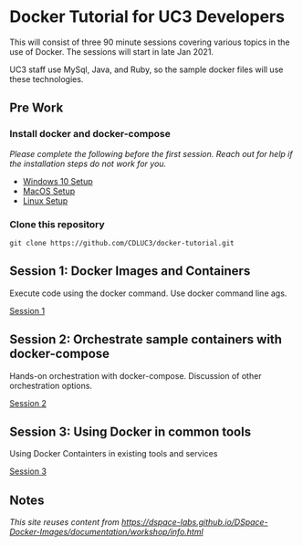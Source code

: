 # Docker Tutorial for UC3 Developers
This will consist of three 90 minute sessions covering various topics in the use of Docker.  The sessions will start in late Jan 2021.

UC3 staff use MySql, Java, and Ruby, so the sample docker files will use these technologies.

## Pre Work

### Install docker and docker-compose
_Please complete the following before the first session.  Reach out for help if the installation steps do not work for you._
- [Windows 10 Setup](prework/Windows10.md)
- [MacOS Setup](prework/MacOS.md)
- [Linux Setup](prework/Linux.md)

### Clone this repository
```
git clone https://github.com/CDLUC3/docker-tutorial.git
```

## Session 1: Docker Images and Containers
Execute code using the docker command.  Use docker command line ags.

[Session 1](session1/)

## Session 2: Orchestrate sample containers with docker-compose
Hands-on orchestration with docker-compose.  Discussion of other orchestration options.

[Session 2](session2/)

## Session 3: Using Docker in common tools
Using Docker Containters in existing tools and services

[Session 3](session3/)
  
## Notes
_This site reuses content from https://dspace-labs.github.io/DSpace-Docker-Images/documentation/workshop/info.html_
